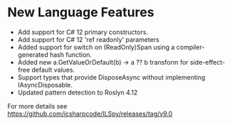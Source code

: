 # New Language Features
* Add support for C# 12 primary constructors.
* Add support for C# 12 'ref readonly' parameters
* Added support for switch on (ReadOnly)Span<char> using a compiler-generated hash function.
* Added new a.GetValueOrDefault(b) -> a ?? b transform for side-effect-free default values.
* Support types that provide DisposeAsync without implementing IAsyncDisposable.
* Updated pattern detection to Roslyn 4.12

For more details see https://github.com/icsharpcode/ILSpy/releases/tag/v9.0